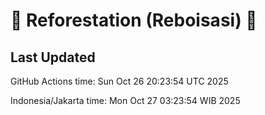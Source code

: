 
# 🌳 Reforestation (Reboisasi) 🌲

## Last Updated

GitHub Actions time: Sun Oct 26 20:23:54 UTC 2025

Indonesia/Jakarta time: Mon Oct 27 03:23:54 WIB 2025
